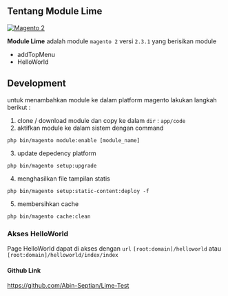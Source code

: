 ## Tentang Module Lime

[![Magento 2](https://www.portotheme.com/magento2/porto/documentation/assets/images/magento2-logo.png "magento 2")](https://www.portotheme.com/magento2/porto/documentation/assets/images/magento2-logo.png)

**Module Lime** adalah module `magento 2` versi `2.3.1` yang berisikan module 
- addTopMenu
- HelloWorld

## Development
untuk menambahkan module ke dalam platform magento lakukan langkah berikut :

1. clone / download module dan copy ke dalam `dir` : `app/code`
2. aktifkan module ke dalam sistem dengan command
```
php bin/magento module:enable [module_name]
```
3. update depedency platform
```
php bin/magento setup:upgrade
```
4. menghasilkan file tampilan statis 
```
php bin/magento setup:static-content:deploy -f
```
5. membersihkan cache
```
php bin/magento cache:clean
```

### Akses HelloWorld
Page HelloWorld dapat di akses dengan `url` `[root:domain]/helloworld` atau `[root:domain]/helloworld/index/index`

#### Github Link
https://github.com/Abin-Septian/Lime-Test